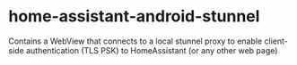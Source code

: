 # home-assistant-android-stunnel
Contains a WebView that connects to a local stunnel proxy to enable client-side authentication (TLS PSK) to HomeAssistant (or any other web page)
